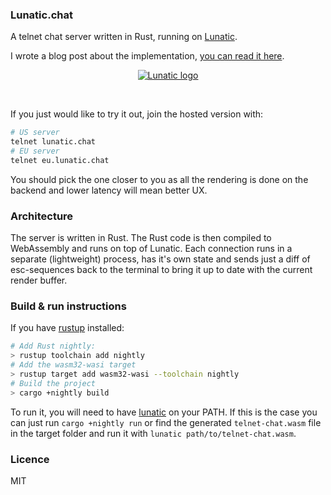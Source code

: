 ### Lunatic.chat

A telnet chat server written in Rust, running on [Lunatic](https://github.com/lunatic-solutions/lunatic).

I wrote a blog post about the implementation,
[you can read it here](https://lunatic.solutions/blog/lunatic-chat/).

<div align="center">
    <a href="#">
        <img src="https://raw.githubusercontent.com/lunatic-solutions/chat/main/assets/ss.png" alt="Lunatic logo">
    </a>
    <p>&nbsp;</p>
</div>

If you just would like to try it out, join the hosted version with:

```bash
# US server
telnet lunatic.chat
# EU server
telnet eu.lunatic.chat
```

You should pick the one closer to you as all the rendering is done on the backend and lower latency
will mean better UX.

### Architecture

The server is written in Rust. The Rust code is then compiled to WebAssembly and runs on top of
Lunatic. Each connection runs in a separate (lightweight) process, has it's own state and sends
just a diff of esc-sequences back to the terminal to bring it up to date with the current render
buffer.

### Build & run instructions

If you have [rustup](https://rustup.rs/) installed:

```bash
# Add Rust nightly:
> rustup toolchain add nightly
# Add the wasm32-wasi target
> rustup target add wasm32-wasi --toolchain nightly
# Build the project
> cargo +nightly build
```

To run it, you will need to have [lunatic](https://github.com/lunatic-solutions/lunatic) on your PATH.
If this is the case you can just run `cargo +nightly run` or find the generated `telnet-chat.wasm` file
in the target folder and run it with `lunatic path/to/telnet-chat.wasm`.

### Licence

MIT
